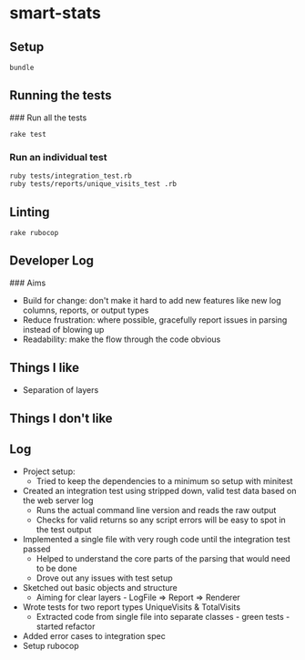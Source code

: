 # smart-stats

## Setup

```
bundle
```

## Running the tests

### Run all the tests

```
rake test
```

### Run an individual test

```
ruby tests/integration_test.rb
ruby tests/reports/unique_visits_test .rb
```

## Linting

```
rake rubocop
```

## Developer Log

### Aims

* Build for change: don't make it hard to add new features like new log columns, reports, or output types
* Reduce frustration: where possible, gracefully report issues in parsing instead of blowing up
* Readability: make the flow through the code obvious

## Things I like

* Separation of layers

## Things I don't like

## Log

* Project setup:
  - Tried to keep the dependencies to a minimum so setup with minitest
* Created an integration test using stripped down, valid test data based on the web server log
  - Runs the actual command line version and reads the raw output
  - Checks for valid returns so any script errors will be easy to spot in the test output
* Implemented a single file with very rough code until the integration test passed
  - Helped to understand the core parts of the parsing that would need to be done
  - Drove out any issues with test setup
* Sketched out basic objects and structure
  - Aiming for clear layers - LogFile => Report => Renderer
* Wrote tests for two report types UniqueVisits & TotalVisits
  - Extracted code from single file into separate classes - green tests - started refactor
* Added error cases to integration spec
* Setup rubocop
